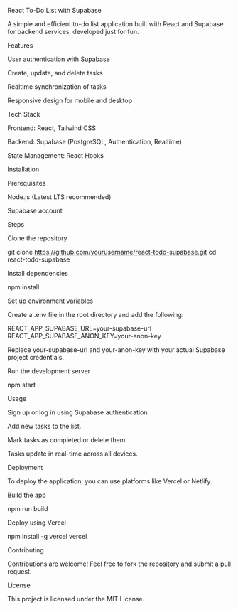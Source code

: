 React To-Do List with Supabase

A simple and efficient to-do list application built with React and Supabase for backend services, developed just for fun.

Features

User authentication with Supabase

Create, update, and delete tasks

Realtime synchronization of tasks

Responsive design for mobile and desktop

Tech Stack

Frontend: React, Tailwind CSS

Backend: Supabase (PostgreSQL, Authentication, Realtime)

State Management: React Hooks

Installation

Prerequisites

Node.js (Latest LTS recommended)

Supabase account

Steps

Clone the repository

git clone https://github.com/yourusername/react-todo-supabase.git
cd react-todo-supabase

Install dependencies

npm install

Set up environment variables

Create a .env file in the root directory and add the following:

REACT_APP_SUPABASE_URL=your-supabase-url
REACT_APP_SUPABASE_ANON_KEY=your-anon-key

Replace your-supabase-url and your-anon-key with your actual Supabase project credentials.

Run the development server

npm start

Usage

Sign up or log in using Supabase authentication.

Add new tasks to the list.

Mark tasks as completed or delete them.

Tasks update in real-time across all devices.

Deployment

To deploy the application, you can use platforms like Vercel or Netlify.

Build the app

npm run build

Deploy using Vercel

npm install -g vercel
vercel

Contributing

Contributions are welcome! Feel free to fork the repository and submit a pull request.

License

This project is licensed under the MIT License.

